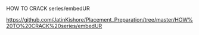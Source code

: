

HOW TO CRACK series/embedUR


https://github.com/JatinKishore/Placement_Preparation/tree/master/HOW%20TO%20CRACK%20series/embedUR


